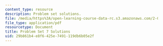 ```yaml
---
content_type: resource
description: Problem set solutions.
file: /media/https%3A/open-learning-course-data-rc.s3.amazonaws.com/2-004-dynamics-and-control-ii-spring-2008/29b861b4e8f6425e7491119db6b05e2f_ps7soln.pdf
file_type: application/pdf
resourcetype: Document
title: Problem Set 7 Solutions
uid: 29b861b4-e8f6-425e-7491-119db6b05e2f
---
```


